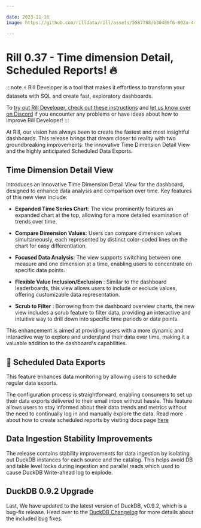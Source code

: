 ```yaml
---

date: 2023-11-16
image: https://github.com/rilldata/rill/assets/5587788/b30486f6-002a-445d-8a1b-955b6ec0066d

---
```


# Rill 0.37 - Time dimension Detail, Scheduled Reports! 🔥

:::note
⚡ Rill Developer is a tool that makes it effortless to transform your datasets with SQL and create fast, exploratory dashboards.

To [try out Rill Developer, check out these instructions](../../install) and [let us know over on Discord](https://bit.ly/3bbcSl9) if you encounter any problems or have ideas about how to improve Rill Developer!
:::

At Rill, our vision has always been to create the fastest and most insightful dashboards.
This release brings that dream closer to reality with two groundbreaking improvements: the innovative Time Dimension Detail View and the highly anticipated Scheduled Data Exports.

## Time Dimension Detail View
introduces an innovative Time Dimension Detail View for the dashboard, designed to enhance data analysis and comparison over time. Key features of this new view include:
* **Expanded Time Series Chart**: The view prominently features an expanded chart at the top, allowing for a more detailed examination of trends over time.

* **Compare Dimension Values**: Users can compare dimension values simultaneously, each represented by distinct color-coded lines on the chart for easy differentiation.

* **Focused Data Analysis**: The view supports switching between one measure and one dimension at a time, enabling users to concentrate on specific data points.

* **Flexible Value Inclusion/Exclusion** : Similar to the dashboard leaderboards, this view allows users to include or exclude values, offering customizable data representation.

* **Scrub to Filter** : Borrowing from the dashboard overview charts, the new view includes a scrub feature to filter data, providing an interactive and intuitive way to drill down into specific time periods or data points.

This enhancement is aimed at providing users with a more dynamic and interactive way to explore and understand their data over time, making it a valuable addition to the dashboard's capabilities.

## 🔄 Scheduled Data Exports

This feature enhances data monitoring by allowing users to schedule regular data exports.

The configuration process is straightforward, enabling consumers to set up their data exports delivered to their email inbox without hassle.
This feature allows users to stay informed about their data trends and metrics without the need to continually log in and manually explore the data.
Read more about how to create scheduled reports by visiting docs page [here](TODO)

## Data Ingestion Stability Improvements
The release contains stability improvements for data ingestion by isolating out DuckDB instances for each source and the catalog.
This helps avoid DB and table level locks during ingestion and parallel reads which used to cause DuckDB Write-ahead log to explode.

## DuckDB 0.9.2 Upgrade

Last, We have updated to the latest version of DuckDB, v0.9.2, which is a bug-fix release.
Head over to the [DuckDB Changelog](https://github.com/duckdb/duckdb/releases/tag/v0.9.2) for more details about the included bug fixes.